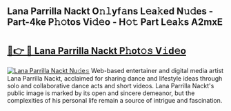 ## Lana Parrilla Nackt O𝚗𝚕yf𝚊ns L𝚎a𝚔ed N𝚞𝚍es - Part-4ke P𝚑𝚘tos Vi𝚍𝚎o - H𝚘𝚝 Part L𝚎a𝚔s A2mxE

# <h2><a href="http://kf0eg2a.oniu.top/?m=Lana+Parrilla+Nackt">🔗👉 🔴 Lana Parrilla Nackt P𝚑ot𝚘𝚜 V𝚒d𝚎o</a></h2>

[![Lana Parrilla Nackt Nu𝚍e𝚜](https://i.imgur.com/0qMVB7G.gif)](http://kf0eg2a.oniu.top/?m=Lana+Parrilla+Nackt)
Web-based entertainer and digital media artist Lana Parrilla Nackt, acclaimed for sharing dance and lifestyle ideas through solo and collaborative dance acts and short videos. Lana Parrilla Nackt's public image is marked by its open and sincere demeanor, but the complexities of his personal life remain a source of intrigue and fascination.  
